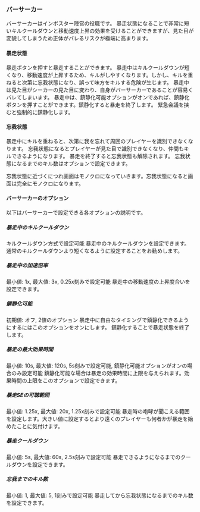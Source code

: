 ### バーサーカー
バーサーカーはインポスター陣営の役職です。
暴走状態になることで非常に短いキルクールダウンと移動速度上昇の効果を受けることができますが、見た目が変貌してしまうため正体がバレるリスクが極端に高まります。

#### 暴走状態
暴走ボタンを押すと暴走することができます。
暴走中はキルクールダウンが短くなり、移動速度が上昇するため、キルがしやすくなります。しかし、キルを重ねると次第に忘我状態になり、誤って味方をキルする危険が生じます。
暴走中は見た目がシーカーの見た目に変わり、自身がバーサーカーであることが容易くバレてしまいます。
暴走中は、鎮静化可能オプションがオンであれば、鎮静化ボタンを押すことができます。鎮静化すると暴走を終了します。
緊急会議を挟むと強制的に鎮静化します。

#### 忘我状態
暴走中にキルを重ねると、次第に我を忘れて周囲のプレイヤーを識別できなくなります。
忘我状態になるとプレイヤーが見た目で識別できなくなり、仲間もキルできるようになります。
暴走を終了すると忘我状態も解除されます。
忘我状態になるまでのキル数はオプションで設定できます。

忘我状態に近づくにつれ画面はモノクロになっていきます。忘我状態になると画面は完全にモノクロになります。

#### バーサーカーのオプション
以下はバーサーカーで設定できる各オプションの説明です。

##### 暴走中のキルクールダウン
キルクールダウン方式で設定可能
暴走中のキルクールダウンを設定できます。通常のキルクールダウンより短くなるように設定することをお勧めします。

##### 暴走中の加速倍率
最小値: 1x, 最大値: 3x, 0.25x刻みで設定可能
暴走中の移動速度の上昇度合いを設定できます。

##### 鎮静化可能
初期値: オフ, 2値のオプション
暴走中に自由なタイミングで鎮静化できるようにするにはこのオプションをオンにします。
鎮静化することで暴走状態を終了します。

##### 暴走の最大効果時間
最小値: 10s, 最大値: 120s, 5s刻みで設定可能, 鎮静化可能オプションがオンの場合のみ設定可能
鎮静化可能な場合は暴走の効果時間に上限を与えられます。効果時間の上限をこのオプションで設定できます。

##### 暴走SEの可聴範囲
最小値: 1.25x, 最大値: 20x, 1.25x刻みで設定可能
暴走時の咆哮が聞こえる範囲を設定します。大きい値に設定するとより遠くのプレイヤーも何者かが暴走を始めたことに気付けます。

##### 暴走クールダウン
最小値: 5s, 最大値: 60s, 2.5s刻みで設定可能
暴走できるようになるまでのクールダウンを設定できます。

##### 忘我までのキル数
最小値: 1, 最大値: 5, 1刻みで設定可能
暴走してから忘我状態になるまでのキル数を設定できます。
